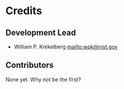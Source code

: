 # Credits

## Development Lead

- William P. Krekelberg <mailto:wpk@nist.gov>

## Contributors

None yet. Why not be the first?
